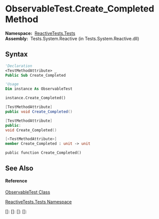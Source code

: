 # ObservableTest.Create\_Completed Method

**Namespace:**  [ReactiveTests.Tests](ReactiveTests.Tests\ReactiveTests.Tests.md)  
**Assembly:**  Tests.System.Reactive (in Tests.System.Reactive.dll)

## Syntax

```vb
'Declaration
<TestMethodAttribute> _
Public Sub Create_Completed
```

```vb
'Usage
Dim instance As ObservableTest

instance.Create_Completed()
```

```csharp
[TestMethodAttribute]
public void Create_Completed()
```

```c++
[TestMethodAttribute]
public:
void Create_Completed()
```

```fsharp
[<TestMethodAttribute>]
member Create_Completed : unit -> unit 
```

```jscript
public function Create_Completed()
```

## See Also

#### Reference

[ObservableTest Class](ObservableTest\ObservableTest.md)

[ReactiveTests.Tests Namespace](ReactiveTests.Tests\ReactiveTests.Tests.md)

[]: 
[]: 
[]: 
[]: 